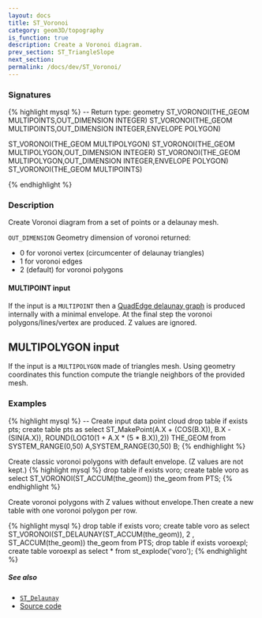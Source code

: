 ```yaml
---
layout: docs
title: ST_Voronoi
category: geom3D/topography
is_function: true
description: Create a Voronoi diagram.
prev_section: ST_TriangleSlope
next_section: 
permalink: /docs/dev/ST_Voronoi/
---
```


### Signatures

{% highlight mysql %}
-- Return type: geometry
ST_VORONOI(THE_GEOM MULTIPOINTS,OUT_DIMENSION INTEGER)
ST_VORONOI(THE_GEOM MULTIPOINTS,OUT_DIMENSION INTEGER,ENVELOPE POLYGON)

ST_VORONOI(THE_GEOM MULTIPOLYGON)
ST_VORONOI(THE_GEOM MULTIPOLYGON,OUT_DIMENSION INTEGER)
ST_VORONOI(THE_GEOM MULTIPOLYGON,OUT_DIMENSION INTEGER,ENVELOPE POLYGON)
ST_VORONOI(THE_GEOM MULTIPOINTS)

{% endhighlight %}

### Description

Create Voronoi diagram from a set of points or a delaunay mesh.

`OUT_DIMENSION` Geometry dimension of voronoi returned:
 - 0 for voronoi vertex (circumcenter of delaunay triangles)
 - 1 for voronoi edges
 - 2 (default) for voronoi polygons

#### MULTIPOINT input

If the input is a `MULTIPOINT` then a [QuadEdge delaunay graph](http://tsusiatsoftware.net/jts/javadoc/com/vividsolutions/jts/triangulate/VoronoiDiagramBuilder.html) is produced internally with a minimal envelope. At the final step the voronoi polygons/lines/vertex are produced. Z values are ignored.

## MULTIPOLYGON input

If the input is  a `MULTIPOLYGON` made of triangles mesh. Using geometry coordinates this function compute the triangle neighbors of the provided mesh.

### Examples

{% highlight mysql %}
-- Create input data point cloud
drop table if exists pts;
create table pts as select ST_MakePoint(A.X + (COS(B.X)), B.X - (SIN(A.X)), ROUND(LOG10(1 + A.X * (5 * B.X)),2)) THE_GEOM from SYSTEM_RANGE(0,50) A,SYSTEM_RANGE(30,50) B;
{% endhighlight %}

Create classic voronoi polygons with default envelope. (Z values are not kept.)
{% highlight mysql %}
drop table if exists voro;
create table voro as select ST_VORONOI(ST_ACCUM(the_geom)) the_geom from PTS;
{% endhighlight %}

Create voronoi polygons with Z values without envelope.Then create a new table with one voronoi polygon per row.

{% highlight mysql %}
drop table if exists voro;
create table voro as select ST_VORONOI(ST_DELAUNAY(ST_ACCUM(the_geom)), 2 , ST_ACCUM(the_geom)) the_geom from PTS;
drop table if exists voroexpl;
create table voroexpl as select * from st_explode('voro');
{% endhighlight %}
##### See also

* [`ST_Delaunay`](../ST_Delaunay)
* <a href="https://github.com/irstv/H2GIS/blob/master/h2spatial-ext/src/main/java/org/h2gis/h2spatialext/function/spatial/mesh/ST_Voronoi.java" target="_blank">Source code</a>

